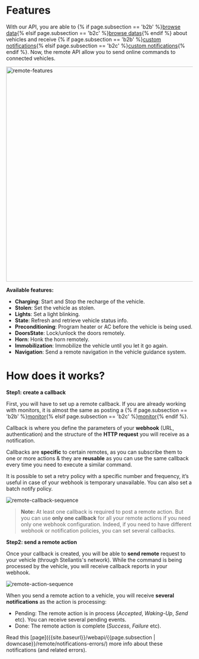 # Features

With our API, you are able to {% if page.subsection == 'b2b' %}[browse data]({{site.baseurl}}/webapi/b2b/overview/standards/){% elsif page.subsection == 'b2c' %}[browse datas]({{site.baseurl}}/webapi/b2c/overview/standards/){% endif %} about vehicles and receive {% if page.subsection == 'b2b' %}[custom notifications]({{site.baseurl}}/webapi/b2b/monitor/about){% elsif page.subsection == 'b2c' %}[custom notifications]({{site.baseurl}}/webapi/b2c/monitor/about){% endif %}. Now, the remote API allow you to send online commands to connected vehicles.

<img src="{{site.baseurl}}/assets/images/remote-features.png" alt="remote-features" style="width: 580px">

**Available features:**

- **Charging**: Start and Stop the recharge of the vehicle.
- **Stolen**: Set the vehicle as stolen.
- **Lights**: Set a light blinking.
- **State**: Refresh and retrieve vehicle status info.
- **Preconditioning**: Program heater or AC before the vehicle is being used.
- **DoorsState**: Lock/unlock the doors remotely.
- **Horn**: Honk the horn remotely.
- **Immobilization**:  Immobilize the vehicle until you let it go again.
- **Navigation**: Send a remote navigation in the vehicle guidance system.

# How does it works?

**Step1: create a callback**

First, you will have to set up a remote callback.
If you are already working with monitors, it is almost the same as posting a {% if page.subsection == 'b2b' %}[monitor]({{site.baseurl}}/webapi/b2b/monitor/set-up/#post-monitor-request){% elsif page.subsection == 'b2c' %}[monitor]({{site.baseurl}}/webapi/b2c/monitor/about/set-up/#post-monitor-request){% endif %}. 

Callback is where you define the parameters of your **webhook** (URL, authentication) and the structure of the **HTTP request** you will receive as a notification.

Callbacks are **specific** to certain remotes, as you can subscribe them to one or more actions & they are **reusable** as you can use the same callback every time you need to execute a similar command.

It is possible to set a retry policy with a specific number and frequency, it’s useful in case of your webhook is temporary unavailable. You can also set a batch notify policy.

![remote-callback-sequence]({{site.baseurl}}/assets/images/remote-callback-sequence.png)

>**Note:** At least one callback is required to post a remote action. But you can use **only one callback** for all your remote actions if you need only one webhook configuration. Indeed, if you need to have different webhook or notification policies, you can set several callbacks.

**Step2: send a remote action**

Once your callback is created, you will be able to **send remote** request to your vehicle (through Stellantis's network).
While the command is being processed by the vehicle, you will receive callback reports in your webhook.

![remote-action-sequence]({{site.baseurl}}/assets/images/remote-action-sequence.png)

When you send a remote action to a vehicle, you will receive **several notifications** as the action is processing: 
- Pending: The remote action is in process (*Accepted*, *Waking-Up*, *Send* etc). You can receive several pending events.
- Done: The remote action is complete (*Success*, *Failure* etc).

Read this [page]({{site.baseurl}}/webapi/{{page.subsection | downcase}}/remote/notifications-errors/) more info about these notifications (and related errors).